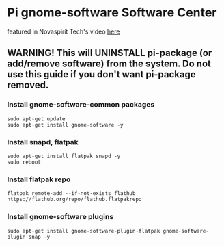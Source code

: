 # Pi gnome-software Software Center
featured in Novaspirit Tech's video [here](https://www.youtube.com/watch?v=a_q87I4EpLM&feature=youtu.be)
## **WARNING!** This will UNINSTALL pi-package (or add/remove software) from the system. Do not use this guide if you don't want pi-package removed.

### Install gnome-software-common packages
```
sudo apt-get update
sudo apt-get install gnome-software -y
```

### Install snapd, flatpak
```
sudo apt-get install flatpak snapd -y
sudo reboot
```

### Install flatpak repo
```
flatpak remote-add --if-not-exists flathub https://flathub.org/repo/flathub.flatpakrepo
```

### Install gnome-software plugins
```
sudo apt-get install gnome-software-plugin-flatpak gnome-software-plugin-snap -y
```
